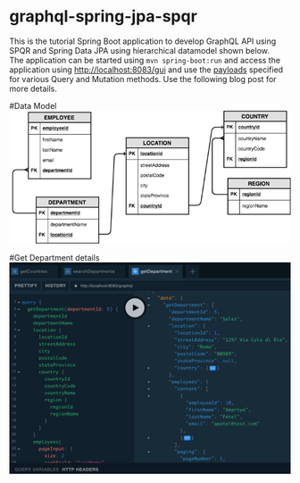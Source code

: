 # graphql-spring-jpa-spqr

This is the tutorial Spring Boot application to develop GraphQL API using SPQR and Spring Data JPA using hierarchical datamodel shown below.  
The application can be started using `mvn spring-boot:run` and access the application using [http://localhost:8083/gui](http://localhost:8083/gui) and
use the [payloads]() specified for various Query and Mutation methods.  Use the following blog post for more details.

#Data Model
![DataModel](src/main/screenshots/DepartmentDataModelDiagram.png?raw=true)

#Get Department details
![GetDepartmentDetail](src/main/screenshots/Get-Department.png?raw=true)